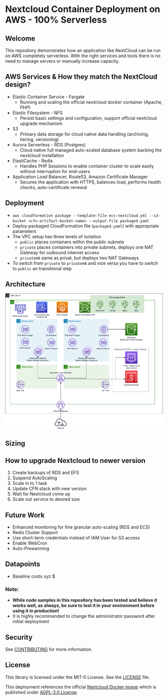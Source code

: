# Nextcloud Container Deployment on AWS - 100% Serverless

## Welcome

This repository demonstrates how an application like NextCloud can be run on AWS completely serverless.
With the right services and tools there is no need to manage servers or manually increase capacity.

## AWS Services & How they match the NextCloud design?

* Elastic Container Service - Fargate
    * Running and scaling the official nextcloud docker container (Apache, PHP)
* Elastic Filesystem - NFS
    * Persist basic settings and configuration, support official nextcloud upgrade mechanism
* S3
    * Primary data storage for cloud native data handling (archiving, tiering, versioning)
* Aurora Serverless - RDS (Postgres)
    * Cloud native full managed auto-scaled database system backing the nextcloud installation
* ElastiCache - Redis
    * Handles PHP Sessions to enable container cluster to scale easily without interruption for end-users
* Application Load Balancer, Route53, Amazon Certificate Manager
    * Secures the application with HTTPS, balances load, performs health checks, auto-certificate renewal

## Deployment

* `aws cloudformation package --template-file ecs-nextcloud.yml --s3-bucket <cfn-artifact-bucket-name> --output-file packaged.yaml `
* Deploy packaged CloudFormation file (`packaged.yaml`) with appropriate parameters
* The VPC setup has three levels of isolation
  * `public` places containers within the public subnets
  * `private` places containers into private subnets, deploys one NAT Gateway for outbound internet access
  * `privateHA` same as privat, but deploys two NAT Gateways
* To switch from `private` to `privateHA` and vice versa you have to switch to `public` an transitional step

## Architecture

![Architecture Diagram](docs/aws-nextcloud.png)

## Sizing

## How to upgrade Nextcloud to newer version

1. Create backups of RDS and EFS
2. Suspend AutoScaling   
3. Scale in to 1 task
4. Update CFN stack with new version
5. Wait for Nextcloud come up
6. Scale out service to desired size

## Future Work

* Enhanced monitoring for fine granular auto-scaling (RDS and ECS)
* Redis Cluster Support
* Use short-term credentials instead of IAM User for S3 access
* Enable WebCron
* Auto-Prewarming

## Datapoints

* Baseline costs xyz $

### Note:

* **While code samples in this repository has been tested and believe it works well, as always, be sure to test it in your environment before using it in production!**
* It is highly recommended to change the administrator password after initial deployment

## Security

See [CONTRIBUTING](CONTRIBUTING.md#security-issue-notifications) for more information.

## License

This library is licensed under the MIT-0 License. See the [LICENSE](LICENSE) file.

This deployment references the official [Nextcloud Docker image](https://github.com/nextcloud/docker) which is published under [AGPL-3.0 License](https://github.com/nextcloud/docker/blob/master/LICENSE.md).